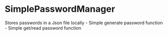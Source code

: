 # SimplePasswordManager

Stores passwords in a Json file locally
    - Simple generate password function
    - Simple get/read password function